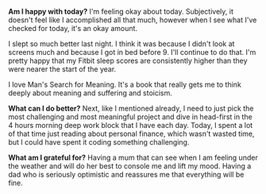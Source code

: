 **Am I happy with today?**
I'm feeling okay about today. Subjectively, it doesn't feel like I accomplished all that much, however when I see what I've checked for today, it's an okay amount. 

I slept so much better last night. I think it was because I didn't look at screens much and because I got in bed before 9. I'll continue to do that. I'm pretty happy that my Fitbit sleep scores are consistently higher than they were nearer the start of the year.

I love Man's Search for Meaning. It's a book that really gets me to think deeply about meaning and suffering and stoicism.

**What can I do better?**
Next, like I mentioned already, I need to just pick the most challenging and most meaningful project and dive in head-first in the 4 hours morning deep work block that I have each day. Today, I spent a lot of that time just reading about personal finance, which wasn't wasted time, but I could have spent it coding something challenging.

**What am I grateful for?**
Having a mum that can see when I am feeling under the weather and will do her best to console me and lift my mood. Having a dad who is seriously optimistic and reassures me that everything will be fine.
